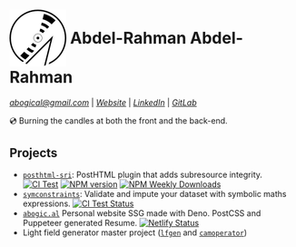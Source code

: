 <h1><img style="vertical-align: middle;" alt="Logo" src="cd-circle.svg"/> <span style="vertical-align: middle;">Abdel-Rahman Abdel-Rahman</span></h1>

*abogical@gmail.com* | [*Website*](https://abogic.al) | [*LinkedIn*](https://linkedin.com/in/Abogical) | [*GitLab*](https://gitlab.com/Abogical)

💿 Burning the candles at both the front and the back-end.

## Projects
- [`posthtml-sri`](https://gitlab.com/Abogical/posthtml-sri): PostHTML plugin that adds subresource integrity. [![CI Test](https://gitlab.com/Abogical/posthtml-sri/badges/main/pipeline.svg)](https://gitlab.com/Abogical/posthtml-sri/-/commits/main) [![NPM version](https://img.shields.io/npm/v/posthtml-sri.svg)](https://www.npmjs.com/package/posthtml-sri) [![NPM Weekly Downloads](https://img.shields.io/npm/dw/posthtml-sri)](https://www.npmjs.com/package/posthtml-sri)
- [`symconstraints`](https://github.com/Abogical/symconstraints): Validate and impute your dataset with symbolic maths expressions. [![CI Test Status](https://img.shields.io/github/actions/workflow/status/abogical/symconstraints/tests.yaml?branch=main&label=tests)](https://github.com/Abogical/symconstraints/actions/workflows/tests.yaml?query=branch%3Amain)
- [`abogic.al`](https://gitlab.com/Abogical/abogical) Personal website SSG made with Deno. PostCSS and Puppeteer generated Resume. [![Netlify Status](https://api.netlify.com/api/v1/badges/c6607780-1baf-455f-9602-1deae3afe263/deploy-status)](https://app.netlify.com/sites/abogical/deploys)
- Light field generator master project ([`lfgen`](https://github.com/Abogical/lfgen) and [`camoperator`](https://github.com/Abogical/camoperator))
